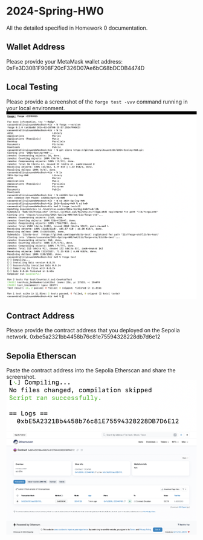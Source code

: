 # 2024-Spring-HW0

All the detailed specified in Homework 0 documentation.

## Wallet Address
Please provide your MetaMask wallet address:
0xFe3D30B1F908F20cF326D07Ae6bC68bDCDB4474D
## Local Testing
Please provide a screenshot of the `forge test -vvv` command running in your local environment.
![s1](./1.png)
## Contract Address
Please provide the contract address that you deployed on the Sepolia network.
0xbe5a2321bb4458b76c81e75594328228db7d6e12
## Sepolia Etherscan
Paste the contract address into the Sepolia Etherscan and share the screenshot.
![s2](./2.png)
![s3](./3.png)
